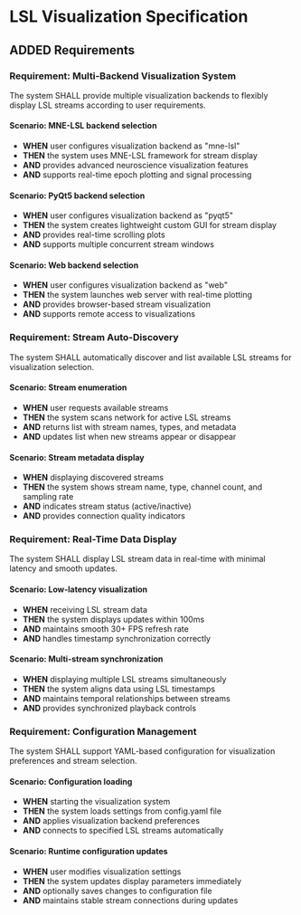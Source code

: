 # LSL Visualization Specification

## ADDED Requirements

### Requirement: Multi-Backend Visualization System
The system SHALL provide multiple visualization backends to flexibly display LSL streams according to user requirements.

#### Scenario: MNE-LSL backend selection
- **WHEN** user configures visualization backend as "mne-lsl"
- **THEN** the system uses MNE-LSL framework for stream display
- **AND** provides advanced neuroscience visualization features
- **AND** supports real-time epoch plotting and signal processing

#### Scenario: PyQt5 backend selection  
- **WHEN** user configures visualization backend as "pyqt5"
- **THEN** the system creates lightweight custom GUI for stream display
- **AND** provides real-time scrolling plots
- **AND** supports multiple concurrent stream windows

#### Scenario: Web backend selection
- **WHEN** user configures visualization backend as "web"
- **THEN** the system launches web server with real-time plotting
- **AND** provides browser-based stream visualization
- **AND** supports remote access to visualizations

### Requirement: Stream Auto-Discovery
The system SHALL automatically discover and list available LSL streams for visualization selection.

#### Scenario: Stream enumeration
- **WHEN** user requests available streams
- **THEN** the system scans network for active LSL streams
- **AND** returns list with stream names, types, and metadata
- **AND** updates list when new streams appear or disappear

#### Scenario: Stream metadata display
- **WHEN** displaying discovered streams
- **THEN** the system shows stream name, type, channel count, and sampling rate
- **AND** indicates stream status (active/inactive)
- **AND** provides connection quality indicators

### Requirement: Real-Time Data Display
The system SHALL display LSL stream data in real-time with minimal latency and smooth updates.

#### Scenario: Low-latency visualization
- **WHEN** receiving LSL stream data
- **THEN** the system displays updates within 100ms
- **AND** maintains smooth 30+ FPS refresh rate
- **AND** handles timestamp synchronization correctly

#### Scenario: Multi-stream synchronization
- **WHEN** displaying multiple LSL streams simultaneously
- **THEN** the system aligns data using LSL timestamps
- **AND** maintains temporal relationships between streams
- **AND** provides synchronized playback controls

### Requirement: Configuration Management
The system SHALL support YAML-based configuration for visualization preferences and stream selection.

#### Scenario: Configuration loading
- **WHEN** starting the visualization system
- **THEN** the system loads settings from config.yaml file
- **AND** applies visualization backend preferences
- **AND** connects to specified LSL streams automatically

#### Scenario: Runtime configuration updates
- **WHEN** user modifies visualization settings
- **THEN** the system updates display parameters immediately
- **AND** optionally saves changes to configuration file
- **AND** maintains stable stream connections during updates


